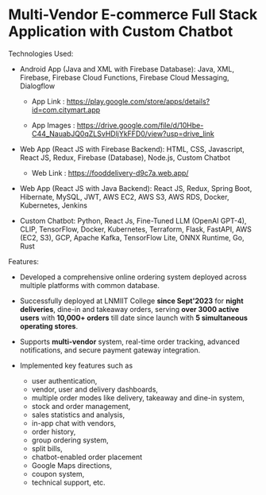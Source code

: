 # Multi-Vendor E-commerce Full Stack Application with Custom Chatbot

Technologies Used:

- Android App (Java and XML with Firebase Database): Java, XML, Firebase, Firebase Cloud Functions, Firebase Cloud Messaging, Dialogflow

  - App Link : https://play.google.com/store/apps/details?id=com.citymart.app
 
  - App Images : https://drive.google.com/file/d/10Hbe-C44_NauabJQ0qZLSvHDljYkFFD0/view?usp=drive_link

- Web App (React JS with Firebase Backend): HTML, CSS, Javascript, React JS, Redux, Firebase (Database), Node.js, Custom Chatbot

  - Web Link : https://fooddelivery-d9c7a.web.app/

- Web App (React JS with Java Backend): React JS, Redux, Spring Boot, Hibernate, MySQL, JWT, AWS EC2, AWS S3, AWS RDS, Docker, Kubernetes, Jenkins

- Custom Chatbot: Python, React Js, Fine-Tuned LLM (OpenAI GPT-4), CLIP, TensorFlow, Docker, Kubernetes, Terraform, Flask, FastAPI, AWS (EC2, S3), GCP, Apache Kafka, TensorFlow Lite, ONNX Runtime, Go, Rust



Features:

- Developed a comprehensive online ordering system deployed across multiple platforms with common database.

- Successfully deployed at LNMIIT College **since Sept'2023** for **night deliveries**, dine-in and takeaway orders, serving **over 3000 active users** with **10,000+ orders** till date since launch with **5 simultaneous operating stores**.

- Supports **multi-vendor** system, real-time order tracking, advanced notifications, and secure payment gateway integration.

- Implemented key features such as
  - user authentication,
  - vendor, user and delivery dashboards,
  - multiple order modes like delivery, takeaway and dine-in system,
  - stock and order management,
  - sales statistics and analysis,
  - in-app chat with vendors,
  - order history,
  - group ordering system,
  - split bills,
  - chatbot-enabled order placement
  - Google Maps directions,
  - coupon system,
  - technical support, etc.


